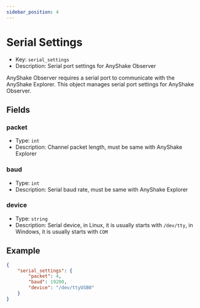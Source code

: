 ```yaml
---
sidebar_position: 4
---
```


# Serial Settings

 - Key: `serial_settings`
 - Description: Serial port settings for AnyShake Observer

AnyShake Observer requires a serial port to communicate with the AnyShake Explorer. This object manages serial port settings for AnyShake Observer.

## Fields

### packet

 - Type: `int`
 - Description: Channel packet length, must be same with AnyShake Explorer

### baud

 - Type: `int`
 - Description: Serial baud rate, must be same with AnyShake Explorer

### device

 - Type: `string`
 - Description: Serial device, in Linux, it is usually starts with `/dev/tty`, in Windows, it is usually starts with `COM`

## Example

```json
{
    "serial_settings": {
        "packet": 4,
        "baud": 19200,
        "device": "/dev/ttyUSB0"
    }
}
```
